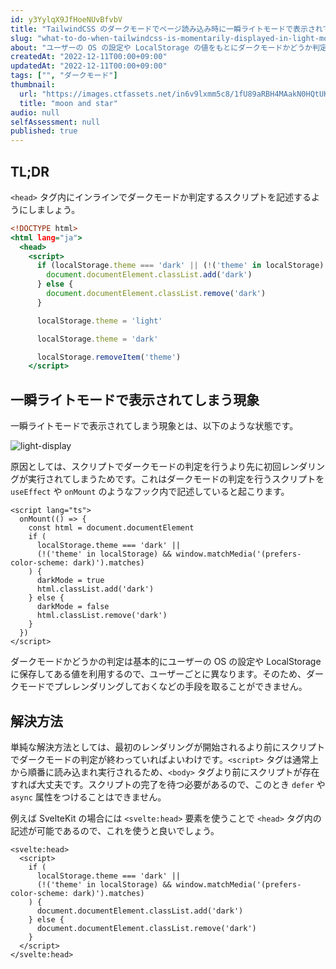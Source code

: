 ```yaml
---
id: y3YylqX9JfHoeNUvBfvbV
title: "TailwindCSS のダークモードでページ読み込み時に一瞬ライトモードで表示されてしまうときの対応法"
slug: "what-to-do-when-tailwindcss-is-momentarily-displayed-in-light-mode-in-dark-mode"
about: "ユーザーの OS の設定や LocalStorage の値をもとにダークモードかどうか判定する場合、コンテンツが読み込まれる前にスクリプトの実行が完了している必要があります。"
createdAt: "2022-12-11T00:00+09:00"
updatedAt: "2022-12-11T00:00+09:00"
tags: ["", "ダークモード"]
thumbnail:
  url: "https://images.ctfassets.net/in6v9lxmm5c8/1fU89aRBH4MAakN0HQtUK9/703645f396295d93d07322857ad125ed/_Pngtree_crescent_moon_and_star_8390658.png"
  title: "moon and star"
audio: null
selfAssessment: null
published: true
---
```

## TL;DR

`<head>` タグ内にインラインでダークモードか判定するスクリプトを記述するようにしましょう。

```html:index.html
<!DOCTYPE html>
<html lang="ja">
  <head>
    <script>
      if (localStorage.theme === 'dark' || (!('theme' in localStorage) && window.matchMedia('(prefers-color-scheme: dark)').matches)) {
        document.documentElement.classList.add('dark')
      } else {
        document.documentElement.classList.remove('dark')
      }

      localStorage.theme = 'light'

      localStorage.theme = 'dark'

      localStorage.removeItem('theme')
    </script>
```

## 一瞬ライトモードで表示されてしまう現象

一瞬ライトモードで表示されてしまう現象とは、以下のような状態です。

![light-display](//images.ctfassets.net/in6v9lxmm5c8/5Hk1j0oQOkgBXAQPirjxkk/988588a27a13d59c60706d8fc7b946e5/light-display.gif)

原因としては、スクリプトでダークモードの判定を行うより先に初回レンダリングが実行されてしまうためです。これはダークモードの判定を行うスクリプトを `useEffect` や `onMount` のようなフック内で記述していると起こります。

```html:+layout.svelte
<script lang="ts">
  onMount(() => {
    const html = document.documentElement
    if (
      localStorage.theme === 'dark' ||
      (!('theme' in localStorage) && window.matchMedia('(prefers-color-scheme: dark)').matches)
    ) {
      darkMode = true
      html.classList.add('dark')
    } else {
      darkMode = false
      html.classList.remove('dark')
    }
  })
</script>
````

ダークモードかどうかの判定は基本的にユーザーの OS の設定や LocalStorage に保存してある値を利用するので、ユーザーごとに異なります。そのため、ダークモードでプレレンダリングしておくなどの手段を取ることができません。

## 解決方法

単純な解決方法としては、最初のレンダリングが開始されるより前にスクリプトでダークモードの判定が終わっていればよいわけです。`<script>` タグは通常上から順番に読み込まれ実行されるため、`<body>` タグより前にスクリプトが存在すれば大丈夫です。スクリプトの完了を待つ必要があるので、このとき `defer` や `async` 属性をつけることはできません。

例えば SvelteKit の場合には `<svelte:head>` 要素を使うことで `<head>` タグ内の記述が可能であるので、これを使うと良いでしょう。

```html:+layout.svelte
<svelte:head>
  <script>
    if (
      localStorage.theme === 'dark' ||
      (!('theme' in localStorage) && window.matchMedia('(prefers-color-scheme: dark)').matches)
    ) {
      document.documentElement.classList.add('dark')
    } else {
      document.documentElement.classList.remove('dark')
    }
  </script>
</svelte:head>
```
